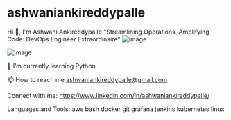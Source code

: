 # ashwaniankireddypalle
Hi 👋, I'm Ashwani Ankireddypalle
"Streamlining Operations, Amplifying Code: DevOps Engineer Extraordinaire"
![image](https://github.com/user-attachments/assets/e6f36617-8555-4dd6-9524-8c6bdf5d0708)

![image](https://github.com/user-attachments/assets/2c2bb55a-4062-4d8d-8372-9e11b243f853)


🌱 I’m currently learning Python

📫 How to reach me ashwaniankireddypalle@gmail.com

Connect with me:
https://www.linkedin.com/in/ashwaniankireddypalle/

Languages and Tools:
aws bash docker git grafana jenkins kubernetes linux
